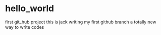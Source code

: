 # hello_world
first git_hub project
this is jack writing
my first github branch
a totally new way to write codes
